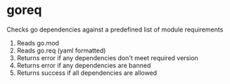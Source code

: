 # goreq

Checks go dependencies against a predefined list of module requirements

1. Reads go.mod
2. Reads go.req (yaml formatted)
3. Returns error if any dependencies don't meet required version
4. Returns error if any dependencies are banned
4. Returns success if all dependencies are allowed
